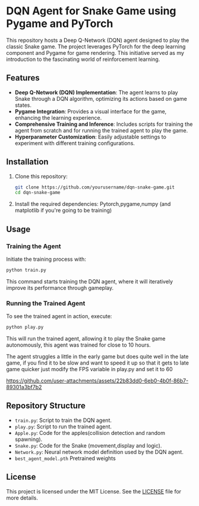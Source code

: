 # DQN Agent for Snake Game using Pygame and PyTorch

This repository hosts a Deep Q-Network (DQN) agent designed to play the classic Snake game. The project leverages PyTorch for the deep learning component and Pygame for game rendering. This initiative served as my introduction to the fascinating world of reinforcement learning.

## Features

- **Deep Q-Network (DQN) Implementation**: The agent learns to play Snake through a DQN algorithm, optimizing its actions based on game states.
- **Pygame Integration**: Provides a visual interface for the game, enhancing the learning experience.
- **Comprehensive Training and Inference**: Includes scripts for training the agent from scratch and for running the trained agent to play the game.
- **Hyperparameter Customization**: Easily adjustable settings to experiment with different training configurations.

## Installation

1. Clone this repository:
    ```bash
    git clone https://github.com/yourusername/dqn-snake-game.git
    cd dqn-snake-game
    ```

2. Install the required dependencies:
   Pytorch,pygame,numpy (and matplotlib if you're going to be training)
## Usage

### Training the Agent

Initiate the training process with:
```bash
python train.py
```
This command starts training the DQN agent, where it will iteratively improve its performance through gameplay.

### Running the Trained Agent

To see the trained agent in action, execute:
```bash
python play.py
```
This will run the trained agent, allowing it to play the Snake game autonomously, this agent was trained for close to 10 hours.

The agent struggles a little in the early game but does quite well in the late game, if you find it to be slow and want to speed it up so that it gets to late game quicker just modify the FPS variable in play.py and set it to 60

https://github.com/user-attachments/assets/22b83dd0-6eb0-4b0f-86b7-89301a3bf7b2


## Repository Structure

- `train.py`: Script to train the DQN agent.
- `play.py`: Script to run the trained agent.
- `Apple.py`: Code for the apples(collision detection and random spawning).
- `Snake.py`: Code for the Snake (movement,display and logic).
- `Network.py`: Neural network model definition used by the DQN agent.
- `best_agent_model.pth` Pretrained weights
  
## License

This project is licensed under the MIT License. See the [LICENSE](LICENSE) file for more details.



